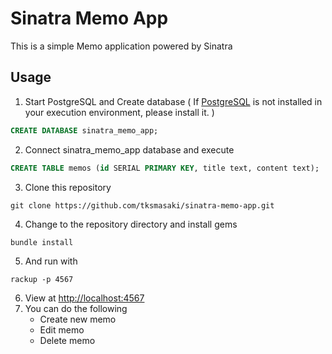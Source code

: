 # Sinatra Memo App

This is a simple Memo application powered by Sinatra

## Usage

1. Start PostgreSQL and Create database
( If [PostgreSQL](https://www.postgresql.org/) is not installed in your execution environment, please install it. )
```sql
CREATE DATABASE sinatra_memo_app;
```

2. Connect sinatra_memo_app database and execute
```sql
CREATE TABLE memos (id SERIAL PRIMARY KEY, title text, content text);
```

3. Clone this repository

```shell
git clone https://github.com/tksmasaki/sinatra-memo-app.git
```

4. Change to the repository directory and install gems

```shell
bundle install
```

5. And run with

```shell
rackup -p 4567
```

6. View at [http://localhost:4567](http://localhost:4567)
7. You can do the following
   - Create new memo
   - Edit memo
   - Delete memo
